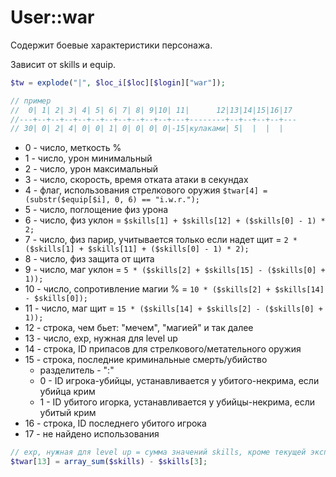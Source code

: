 # User::war

Содержит боевые характеристики персонажа.

Зависит от skills и equip.

```php
$tw = explode("|", $loc_i[$loc][$login]["war"]);
```

```php
// пример
//  0| 1| 2| 3| 4| 5| 6| 7| 8| 9|10| 11|      12|13|14|15|16|17
//---+--+--+--+--+--+--+--+--+--+--+---+--------+--+--+--+--+---
// 30| 0| 2| 4| 0| 0| 1| 0| 0| 0| 0|-15|кулаками| 5|  |  |  |  
```

* 0 - число, меткость %
* 1 - число, урон минимальный
* 2 - число, урон максимальный
* 3 - число, скорость, время отката атаки в секундах
* 4 - флаг, использования стрелкового оружия `$twar[4] = (substr($equip[$i], 0, 6) == "i.w.r.");`
* 5 - число, поглощение физ урона
* 6 - число, физ уклон = `$skills[1] + $skills[12] + ($skills[0] - 1) * 2;`
* 7 - число, физ парир, учитывается только если надет щит = `2 * ($skills[1] + $skills[11] + ($skills[0] - 1) * 2);`
* 8 - число, физ защита от щита
* 9 - число, маг уклон = `5 * ($skills[2] + $skills[15] - ($skills[0] + 1));`
* 10 - число, сопротивление магии % = `10 * ($skills[2] + $skills[14] - $skills[0]);`
* 11 - число, маг щит = `15 * ($skills[14] + $skills[2] - ($skills[0] + 1));`
* 12 - строка, чем бьет: "мечем", "магией" и так далее
* 13 - число, exp, нужная для level up
* 14 - строка, ID припасов для стрелкового/метательного оружия
* 15 - строка, последние криминальные смерть/убийство
    * разделитель - ":"
    * 0 - ID игрока-убийцы, устанавливается у убитого-некрима, если убийца крим
    * 1 - ID убитого игорка, устанавливается у убийцы-некрима, если убитый крим
* 16 - строка, ID последнего убитого игрока
* 17 - не найдено использования

```php
// exp, нужная для level up = сумма значений skills, кроме текущей экспы
$twar[13] = array_sum($skills) - $skills[3];
```